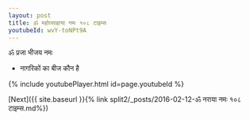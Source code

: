 ```yaml
---
layout: post
title: ॐ महोत्साहाया नमः १०८ टाइम्स
youtubeId: wvY-toNPt9A
---
```

 
 
 ॐ प्रजा भीजय नमः  
 
 -  नागरिकों का बीज कौन है 
 
  
 
  
 
 
 
 
 
 


{% include youtubePlayer.html id=page.youtubeId %}
 
[Next]({{ site.baseurl }}{% link  split2/_posts/2016-02-12-ॐ नराया नमः १०८ टाइम्स.md%})
 

